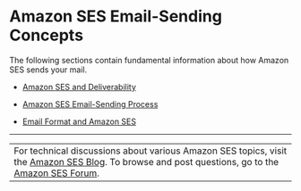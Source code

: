 # Amazon SES Email\-Sending Concepts<a name="sending-email-concepts"></a>

The following sections contain fundamental information about how Amazon SES sends your mail\.

+ [Amazon SES and Deliverability](deliverability-and-ses.md)

+ [Amazon SES Email\-Sending Process](sending-email-with-ses.md)

+ [Email Format and Amazon SES](email-format.md)


****  

|  | 
| --- |
| For technical discussions about various Amazon SES topics, visit the [Amazon SES Blog](https://aws.amazon.com//blogs/ses/)\. To browse and post questions, go to the [Amazon SES Forum](https://forums.aws.amazon.com/forum.jspa?forumID=90)\. | 